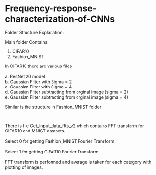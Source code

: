 # Frequency-response-characterization-of-CNNs

Folder Structure Explanation:

Main folder Contains:

1. CIFAR10
2. Fashion_MNIST

In CIFAR10 there are various files<br><br>
a. ResNet 20 model<br>
b. Gaussian Filter with Sigma = 2<br>
c. Gaussian Filter with Sigma = 4<br>
d. Gaussian Filter subtracting from orginal image (sigma = 2)<br>
e. Gaussian Filter subtracting from orginal image (sigma = 4)<br>

Similar is the structure in Fashion_MNIST folder

<br>

There is file Get_input_data_ffts_v2 which contains FFT transform for CIFAR10 and MNIST datasets.<br><br>
Select 0 for getting Fashion_MNIST Fourier Transform.<br><br>
Select 1 for getting CIFAR10 Fourier Transform.<br><br>
FFT transform is performed and average is taken for each category with plotting of images.
<br><br>

